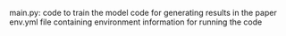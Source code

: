 main.py: code to train the model 
code for generating results in the paper
env.yml file containing environment information for running the code
